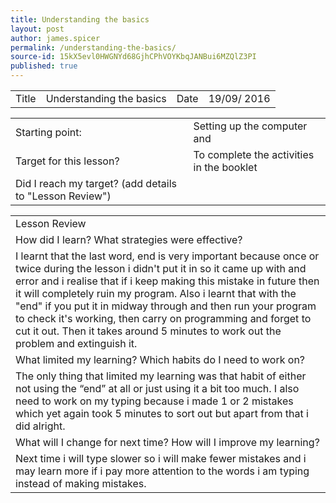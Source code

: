 ```yaml
---
title: Understanding the basics
layout: post
author: james.spicer
permalink: /understanding-the-basics/
source-id: 15kX5evl0HWGNYd68GjhCPhVOYKbqJANBui6MZQlZ3PI
published: true
---
```

<table>
  <tr>
    <td>Title</td>
    <td>Understanding the basics</td>
    <td>Date</td>
    <td>19/09/ 2016</td>
  </tr>
</table>


<table>
  <tr>
    <td>Starting point:</td>
    <td>Setting up the computer and </td>
  </tr>
  <tr>
    <td>Target for this lesson?</td>
    <td>To complete the activities in the booklet</td>
  </tr>
  <tr>
    <td>Did I reach my target? 
(add details to "Lesson Review")</td>
    <td> </td>
  </tr>
</table>


<table>
  <tr>
    <td>Lesson Review</td>
  </tr>
  <tr>
    <td>How did I learn? What strategies were effective? </td>
  </tr>
  <tr>
    <td> I learnt that  the last word, end is very important because once or twice during the lesson i didn't put it in so it came up with and error and i realise that if i keep making this mistake in future then it will completely ruin my program. Also i learnt that with the "end" if you put it in midway through and then run your program to check it's working, then carry on programming and forget to cut it out. Then it takes around 5 minutes to work out the problem and extinguish it. </td>
  </tr>
  <tr>
    <td>What limited my learning? Which habits do I need to work on? </td>
  </tr>
  <tr>
    <td>  The only thing that limited my learning was that habit of either not using the “end” at all or just using it a bit too much. I also need to work on my typing because i made 1 or 2 mistakes which yet again took 5 minutes to sort out but apart from that i did alright.</td>
  </tr>
  <tr>
    <td>What will I change for next time? How will I improve my learning?</td>
  </tr>
  <tr>
    <td> Next time i will type slower so  i will make fewer mistakes and i may learn more if i pay more attention to the words i am typing instead of making mistakes.</td>
  </tr>
</table>


